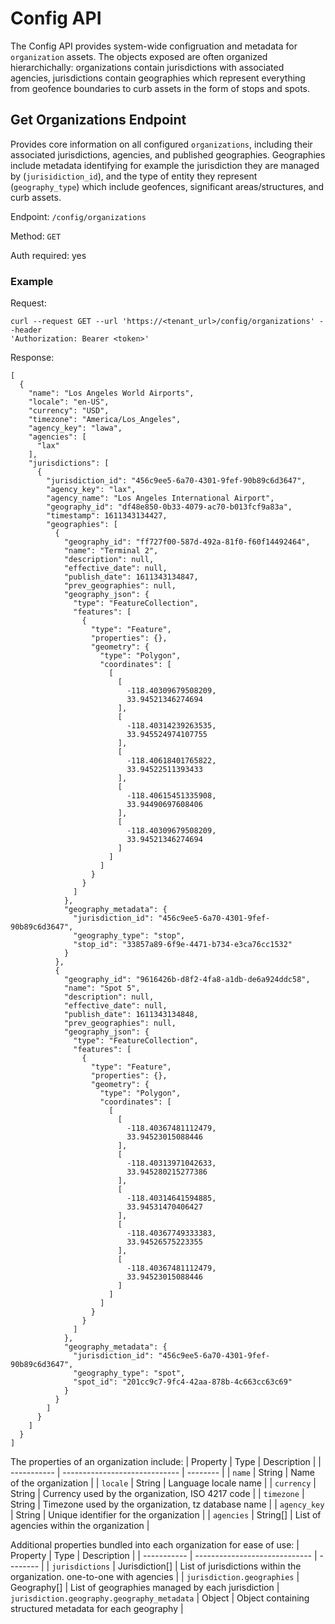 # Config API
The Config API provides system-wide configruation and metadata for `organization` assets.  The objects exposed are often organized hierarchichally: organizations contain jurisdictions with associated agencies, jurisdictions contain geographies which represent everything from geofence boundaries to curb assets in the form of stops and spots.

## Get Organizations Endpoint

Provides core information on all configured `organizations`, including their associated jurisdictions, agencies, and published geographies.  Geographies include metadata identifying for example the jurisdiction they are managed by (`jurisidiction_id`), and the type of entity they represent (`geography_type`) which include geofences, significant areas/structures, and curb assets.

Endpoint: `/config/organizations`

Method: `GET`

Auth required: yes

### Example
Request:
```
curl --request GET --url 'https://<tenant_url>/config/organizations' --header
'Authorization: Bearer <token>'
```

Response:
```
[
  {
    "name": "Los Angeles World Airports",
    "locale": "en-US",
    "currency": "USD",
    "timezone": "America/Los_Angeles",
    "agency_key": "lawa",
    "agencies": [
      "lax"
    ],
    "jurisdictions": [
      {
        "jurisdiction_id": "456c9ee5-6a70-4301-9fef-90b89c6d3647",
        "agency_key": "lax",
        "agency_name": "Los Angeles International Airport",
        "geography_id": "df48e850-0b33-4079-ac70-b013fcf9a83a",
        "timestamp": 1611343134427,
        "geographies": [
          {
            "geography_id": "ff727f00-587d-492a-81f0-f60f14492464",
            "name": "Terminal 2",
            "description": null,
            "effective_date": null,
            "publish_date": 1611343134847,
            "prev_geographies": null,
            "geography_json": {
              "type": "FeatureCollection",
              "features": [
                {
                  "type": "Feature",
                  "properties": {},
                  "geometry": {
                    "type": "Polygon",
                    "coordinates": [
                      [
                        [
                          -118.40309679508209,
                          33.94521346274694
                        ],
                        [
                          -118.40314239263535,
                          33.945524974107755
                        ],
                        [
                          -118.40618401765822,
                          33.94522511393433
                        ],
                        [
                          -118.40615451335908,
                          33.94490697608406
                        ],
                        [
                          -118.40309679508209,
                          33.94521346274694
                        ]
                      ]
                    ]
                  }
                }
              ]
            },
            "geography_metadata": {
              "jurisdiction_id": "456c9ee5-6a70-4301-9fef-90b89c6d3647",
              "geography_type": "stop",
              "stop_id": "33857a89-6f9e-4471-b734-e3ca76cc1532"
            }
          },
          {
            "geography_id": "9616426b-d8f2-4fa8-a1db-de6a924ddc58",
            "name": "Spot 5",
            "description": null,
            "effective_date": null,
            "publish_date": 1611343134848,
            "prev_geographies": null,
            "geography_json": {
              "type": "FeatureCollection",
              "features": [
                {
                  "type": "Feature",
                  "properties": {},
                  "geometry": {
                    "type": "Polygon",
                    "coordinates": [
                      [
                        [
                          -118.40367481112479,
                          33.94523015088446
                        ],
                        [
                          -118.40313971042633,
                          33.945280215277386
                        ],
                        [
                          -118.40314641594885,
                          33.94531470406427
                        ],
                        [
                          -118.40367749333383,
                          33.94526575223355
                        ],
                        [
                          -118.40367481112479,
                          33.94523015088446
                        ]
                      ]
                    ]
                  }
                }
              ]
            },
            "geography_metadata": {
              "jurisdiction_id": "456c9ee5-6a70-4301-9fef-90b89c6d3647",
              "geography_type": "spot",
              "spot_id": "201cc9c7-9fc4-42aa-878b-4c663cc63c69"
            }
          }
        ]
      }
    ]
  }
]
```

The properties of an organization include:
| Property           | Type                          | Description |
| -----------     | ----------------------------- | -------- |
| `name` | String | Name of the organization |
| `locale` | String | Language locale name |
| `currency` | String | Currency used by the organization, ISO 4217 code |
| `timezone` | String | Timezone used by the organization, tz database name |
| `agency_key` | String | Unique identifier for the organization |
| `agencies` | String[] | List of agencies within the organization |

Additional properties bundled into each organization for ease of use:
| Property           | Type                          | Description |
| -----------     | ----------------------------- | -------- |
| `jurisdictions` | Jurisdiction[] | List of jurisdictions within the organization.  one-to-one with agencies |
| `jurisdiction.geographies` | Geography[] | List of geographies managed by each jurisdiction
| `jurisdiction.geography.geography_metadata` | Object | Object containing structured metadata for each geography |
